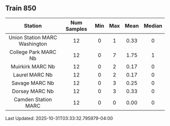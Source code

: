 ## Train 850

| Station | Num Samples | Min | Max | Mean | Median |
| :-----: | :---------: | :-: | :-: | :--: | :----: |
| Union Station MARC Washington | 12 | 0 | 1 | 0.33 | 0 |
| College Park MARC Nb | 12 | 0 | 7 | 1.75 | 1 |
| Muirkirk MARC Nb | 12 | 0 | 2 | 0.17 | 0 |
| Laurel MARC Nb | 12 | 0 | 2 | 0.17 | 0 |
| Savage MARC Nb | 12 | 0 | 3 | 0.25 | 0 |
| Dorsey MARC Nb | 12 | 0 | 3 | 0.33 | 0 |
| Camden Station MARC | 12 | 0 | 0 | 0.00 | 0 |


Last Updated: 2025-10-31T03:33:32.795979-04:00